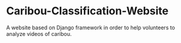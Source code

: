 # Caribou-Classification-Website
A website based on Django framework in order to help volunteers to analyze videos of caribou.
